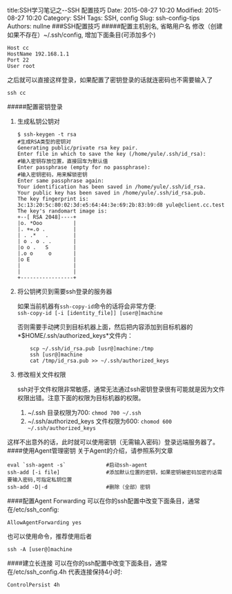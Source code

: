 title:SSH学习笔记之--SSH 配置技巧 
Date: 2015-08-27 10:20
Modified: 2015-08-27 10:20
Category: SSH 
Tags: SSH, config 
Slug: ssh-config-tips 
Authors: nullne 
###SSH配置技巧
#####配置主机别名, 省略用户名
修改（创建如果不存在）~/.ssh/config,  增加下面条目(可添加多个)

```
Host cc
HostName 192.168.1.1
Port 22
User root
```

之后就可以直接这样登录，如果配置了密钥登录的话就连密码也不需要输入了

```
ssh cc
```
#####配置密钥登录
1. 生成私钥公钥对

	```
	$ ssh-keygen -t rsa                                                    #生成RSA类型的密钥对
	Generating public/private rsa key pair.
	Enter file in which to save the key (/home/yule/.ssh/id_rsa):          #输入密钥存放位置，直接回车为默认值
	Enter passphrase (empty for no passphrase):                            #输入密钥密码，用来解锁密钥
	Enter same passphrase again:
	Your identification has been saved in /home/yule/.ssh/id_rsa.
	Your public key has been saved in /home/yule/.ssh/id_rsa.pub.
	The key fingerprint is:
	3c:13:20:5c:80:02:3d:e5:64:44:3e:69:2b:83:b9:d8 yule@client.cc.test
	The key's randomart image is:
	+--[ RSA 2048]----+
	|o. *Ooo          |
	|. +=.o .         |
	| . .*   .        |
	| o . o . .       |
	|o o .   S        |
	|.o o     o       |
	|o E              |
	|                 |
	|                 |
	+-----------------+
	```

2. 将公钥拷贝到需要ssh登录的服务器

	如果当前机器有`ssh-copy-id`命令的话将会非常方便:  
	`ssh-copy-id [-i [identity_file]] [user@]machine`  
	
	否则需要手动拷贝到目标机器上面，然后把内容添加到目标机器的*$HOME/.ssh/authorized_keys*文件内：  
	
	```
		scp ~/.ssh/id_rsa.pub [usr@]machine:/tmp
		ssh [usr@]machine
		cat /tmp/id_rsa.pub >> ~/.ssh/authorized_keys
	```

3. 修改相关文件权限
	
	ssh对于文件权限非常敏感，通常无法通过ssh密钥登录很有可能就是因为文件权限出错。注意下面的权限为目标机器的权限。
	1. ~/.ssh 目录权限为700: `chmod 700 ~/.ssh`
	2. ~/.ssh/authorized_keys 文件权限为600: `chomod 600 ~/.ssh/authorized_keys`

这样不出意外的话，此时就可以使用密钥（无需输入密码）登录远端服务器了。
####使用Agent管理密钥
关于Agent的介绍，请参照系列文章[]()

```
eval `ssh-agent -s`             #启动ssh-agent
ssh-add	[-i file]               #添加默认位置的密钥，如果密钥被密码加密的话需要输入密码,可指定私钥位置
ssh-add -D|-d                   #删除（全部）密钥
```

####配置Agent Forwarding
可以在你的ssh配置中改变下面条目，通常在/etc/ssh_config:

```
AllowAgentForwarding yes
```

也可以使用命令，推荐使用后者

```
ssh -A [user@]machine 
```
####建立长连接
可以在你的ssh配置中改变下面条目，通常在/etc/ssh_config.4h 代表连接保持4小时:
```
ControlPersist 4h
```
